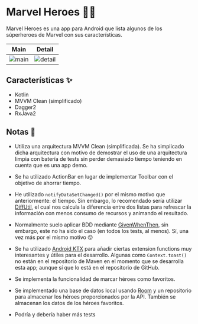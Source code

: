 # Marvel Heroes 💪🏻

Marvel Heroes es una app para Android que lista algunos de los súperheroes de Marvel con sus características.

 Main                      |  Detail
:-------------------------:|:-------------------------:
![main](https://raw.githubusercontent.com/costular/marvel-super-heroes/master/art/main.png) | ![detail](https://raw.githubusercontent.com/costular/marvel-super-heroes/master/art/detail.png)

## Características ✨

- Kotlin
- MVVM Clean (simplificado)
- Dagger2
- RxJava2

## Notas 📝

- Utiliza una arquitectura MVVM Clean (simplificada). Se ha simplicado dicha arquitectura con motivo de demostrar el uso de una arquitectura limpia con batería de tests sin perder demasiado tiempo teniendo en cuenta que es una app demo.

- Se ha utilizado ActionBar en lugar de implementar Toolbar con el objetivo de ahorrar tiempo.

- He utilizado `notifyDataSetChanged()` por el mismo motivo que anteriormente: el tiempo. Sin embargo, lo recomendado sería utilizar [DiffUtil](https://developer.android.com/reference/android/support/v7/util/DiffUtil.html), el cual nos calcula la diferencia entre dos listas para refrescar la información con menos consumo de recursos y animando el resultado.

- Normalmente suelo aplicar BDD mediante [GivenWhenThen](https://martinfowler.com/bliki/GivenWhenThen.html), sin embargo, este no ha sido el caso (en todos los tests, al menos). Sí, una vez más por el mismo motivo 😛

- Se ha utilizado [Android KTX](https://github.com/android/android-ktx) para añadir ciertas extension functions muy interesantes y útiles para el desarrollo. Algunas como `Context.toast()` no están en el repositorio de Maven en el momento que se desarrolla esta app; aunque sí que lo está en el repositorio de GitHub.

- Se implementa la funcionalidad de marcar héroes como favoritos.

- Se implementado una base de datos local usando [Room](https://developer.android.com/topic/libraries/architecture/room.html) y un repositorio para almacenar los héroes proporcionados por la API. También se almacenan los datos de los héroes favoritos.

- Podría y debería haber más tests
